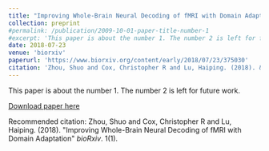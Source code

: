 ```yaml
---
title: "Improving Whole-Brain Neural Decoding of fMRI with Domain Adaptation"
collection: preprint
#permalink: /publication/2009-10-01-paper-title-number-1
#excerpt: 'This paper is about the number 1. The number 2 is left for future work.'
date: 2018-07-23
venue: 'biorxiv'
paperurl: 'https://www.biorxiv.org/content/early/2018/07/23/375030'
citation: 'Zhou, Shuo and Cox, Christopher R and Lu, Haiping. (2018). &quot;Improving Whole-Brain Neural Decoding of fMRI with Domain Adaptation.&quot; <i>bioRxiv</i>. 1(1).'
---
```

This paper is about the number 1. The number 2 is left for future work.

[Download paper here](https://www.biorxiv.org/content/biorxiv/early/2018/07/23/375030.full.pdf)

Recommended citation: Zhou, Shuo and Cox, Christopher R and Lu, Haiping. (2018). "Improving Whole-Brain Neural Decoding of fMRI with Domain Adaptation" <i>bioRxiv</i>. 1(1).

